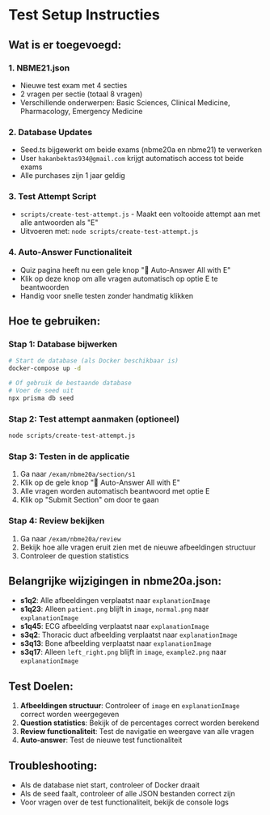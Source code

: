 # Test Setup Instructies

## Wat is er toegevoegd:

### 1. NBME21.json
- Nieuwe test exam met 4 secties
- 2 vragen per sectie (totaal 8 vragen)
- Verschillende onderwerpen: Basic Sciences, Clinical Medicine, Pharmacology, Emergency Medicine

### 2. Database Updates
- Seed.ts bijgewerkt om beide exams (nbme20a en nbme21) te verwerken
- User `hakanbektas934@gmail.com` krijgt automatisch access tot beide exams
- Alle purchases zijn 1 jaar geldig

### 3. Test Attempt Script
- `scripts/create-test-attempt.js` - Maakt een voltooide attempt aan met alle antwoorden als "E"
- Uitvoeren met: `node scripts/create-test-attempt.js`

### 4. Auto-Answer Functionaliteit
- Quiz pagina heeft nu een gele knop "🧪 Auto-Answer All with E"
- Klik op deze knop om alle vragen automatisch op optie E te beantwoorden
- Handig voor snelle testen zonder handmatig klikken

## Hoe te gebruiken:

### Stap 1: Database bijwerken
```bash
# Start de database (als Docker beschikbaar is)
docker-compose up -d

# Of gebruik de bestaande database
# Voer de seed uit
npx prisma db seed
```

### Stap 2: Test attempt aanmaken (optioneel)
```bash
node scripts/create-test-attempt.js
```

### Stap 3: Testen in de applicatie
1. Ga naar `/exam/nbme20a/section/s1`
2. Klik op de gele knop "🧪 Auto-Answer All with E"
3. Alle vragen worden automatisch beantwoord met optie E
4. Klik op "Submit Section" om door te gaan

### Stap 4: Review bekijken
1. Ga naar `/exam/nbme20a/review`
2. Bekijk hoe alle vragen eruit zien met de nieuwe afbeeldingen structuur
3. Controleer de question statistics

## Belangrijke wijzigingen in nbme20a.json:

- **s1q2**: Alle afbeeldingen verplaatst naar `explanationImage`
- **s1q23**: Alleen `patient.png` blijft in `image`, `normal.png` naar `explanationImage`
- **s1q45**: ECG afbeelding verplaatst naar `explanationImage`
- **s3q2**: Thoracic duct afbeelding verplaatst naar `explanationImage`
- **s3q13**: Bone afbeelding verplaatst naar `explanationImage`
- **s3q17**: Alleen `left_right.png` blijft in `image`, `example2.png` naar `explanationImage`

## Test Doelen:

1. **Afbeeldingen structuur**: Controleer of `image` en `explanationImage` correct worden weergegeven
2. **Question statistics**: Bekijk of de percentages correct worden berekend
3. **Review functionaliteit**: Test de navigatie en weergave van alle vragen
4. **Auto-answer**: Test de nieuwe test functionaliteit

## Troubleshooting:

- Als de database niet start, controleer of Docker draait
- Als de seed faalt, controleer of alle JSON bestanden correct zijn
- Voor vragen over de test functionaliteit, bekijk de console logs
